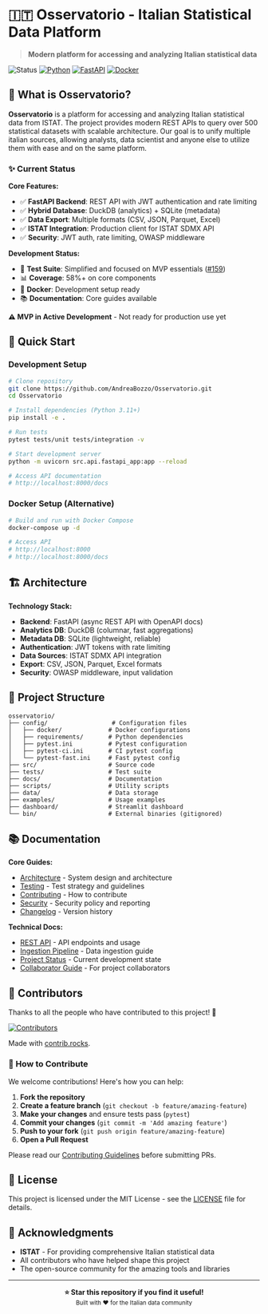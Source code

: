# 🇮🇹 Osservatorio - Italian Statistical Data Platform

> **Modern platform for accessing and analyzing Italian statistical data**

![Status](https://img.shields.io/badge/Status-MVP%20in%20Development-orange.svg)
[![Python](https://img.shields.io/badge/Python-3.11-blue.svg)](pyproject.toml)
[![FastAPI](https://img.shields.io/badge/FastAPI-Latest-green.svg)](src/api/fastapi_app.py)
[![Docker](https://img.shields.io/badge/Docker-Ready-blue.svg)](Dockerfile)

## 🎯 What is Osservatorio?

**Osservatorio** is a platform for accessing and analyzing Italian statistical data from ISTAT.
The project provides modern REST APIs to query over 500 statistical datasets with scalable architecture.
Our goal is to unify multiple italian sources, allowing analysts, data scientist and anyone else to utilize them with ease
and on the same platform.

### ✨ Current Status

**Core Features:**

- ✅ **FastAPI Backend**: REST API with JWT authentication and rate limiting
- ✅ **Hybrid Database**: DuckDB (analytics) + SQLite (metadata)
- ✅ **Data Export**: Multiple formats (CSV, JSON, Parquet, Excel)
- ✅ **ISTAT Integration**: Production client for ISTAT SDMX API
- ✅ **Security**: JWT auth, rate limiting, OWASP middleware

**Development Status:**

- 🔧 **Test Suite**: Simplified and focused on MVP essentials ([#159](https://github.com/AndreaBozzo/Osservatorio/issues/159))
- 📊 **Coverage**: 58%+ on core components
- 🐳 **Docker**: Development setup ready
- 📚 **Documentation**: Core guides available

**⚠️ MVP in Active Development** - Not ready for production use yet

## 🚀 Quick Start

### Development Setup

```bash
# Clone repository
git clone https://github.com/AndreaBozzo/Osservatorio.git
cd Osservatorio

# Install dependencies (Python 3.11+)
pip install -e .

# Run tests
pytest tests/unit tests/integration -v

# Start development server
python -m uvicorn src.api.fastapi_app:app --reload

# Access API documentation
# http://localhost:8000/docs
```

### Docker Setup (Alternative)

```bash
# Build and run with Docker Compose
docker-compose up -d

# Access API
# http://localhost:8000
# http://localhost:8000/docs
```

## 🏗️ Architecture

**Technology Stack:**

- **Backend**: FastAPI (async REST API with OpenAPI docs)
- **Analytics DB**: DuckDB (columnar, fast aggregations)
- **Metadata DB**: SQLite (lightweight, reliable)
- **Authentication**: JWT tokens with rate limiting
- **Data Sources**: ISTAT SDMX API integration
- **Export**: CSV, JSON, Parquet, Excel formats
- **Security**: OWASP middleware, input validation

## 📁 Project Structure

```
osservatorio/
├── config/                  # Configuration files
│   ├── docker/             # Docker configurations
│   ├── requirements/       # Python dependencies
│   ├── pytest.ini          # Pytest configuration
│   ├── pytest-ci.ini       # CI pytest config
│   └── pytest-fast.ini     # Fast pytest config
├── src/                    # Source code
├── tests/                  # Test suite
├── docs/                   # Documentation
├── scripts/                # Utility scripts
├── data/                   # Data storage
├── examples/               # Usage examples
├── dashboard/              # Streamlit dashboard
└── bin/                    # External binaries (gitignored)
```

## 📚 Documentation

**Core Guides:**

- [Architecture](docs/core/ARCHITECTURE.md) - System design and architecture
- [Testing](docs/TESTING.md) - Test strategy and guidelines
- [Contributing](CONTRIBUTING.md) - How to contribute
- [Security](SECURITY.md) - Security policy and reporting
- [Changelog](docs/CHANGELOG.md) - Version history

**Technical Docs:**

- [REST API](docs/api/FASTAPI_REST_API.md) - API endpoints and usage
- [Ingestion Pipeline](docs/guides/INGESTION_PIPELINE_GUIDE.md) - Data ingestion guide
- [Project Status](docs/project/PROJECT_STATE.md) - Current development state
- [Collaborator Guide](docs/COLLABORATOR_README.md) - For project collaborators

## 👥 Contributors

Thanks to all the people who have contributed to this project! 🎉

<a href="https://github.com/AndreaBozzo/Osservatorio/graphs/contributors">
  <img src="https://contrib.rocks/image?repo=AndreaBozzo/Osservatorio" alt="Contributors" />
</a>

Made with [contrib.rocks](https://contrib.rocks).

### 🤝 How to Contribute

We welcome contributions! Here's how you can help:

1. **Fork the repository**
2. **Create a feature branch** (`git checkout -b feature/amazing-feature`)
3. **Make your changes** and ensure tests pass (`pytest`)
4. **Commit your changes** (`git commit -m 'Add amazing feature'`)
5. **Push to your fork** (`git push origin feature/amazing-feature`)
6. **Open a Pull Request**

Please read our [Contributing Guidelines](CONTRIBUTING.md) before submitting PRs.

## 📄 License

This project is licensed under the MIT License - see the [LICENSE](LICENSE) file for details.

## 🙏 Acknowledgments

- **ISTAT** - For providing comprehensive Italian statistical data
- All contributors who have helped shape this project
- The open-source community for the amazing tools and libraries

---

<div align="center">
  <strong>⭐ Star this repository if you find it useful!</strong>
  <br/>
  <sub>Built with ❤️ for the Italian data community</sub>
</div>
